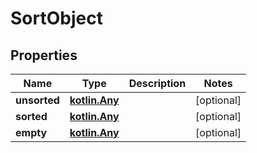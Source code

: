 # SortObject

## Properties
Name | Type | Description | Notes
------------ | ------------- | ------------- | -------------
**unsorted** | [**kotlin.Any**](.md) |  |  [optional]
**sorted** | [**kotlin.Any**](.md) |  |  [optional]
**empty** | [**kotlin.Any**](.md) |  |  [optional]
